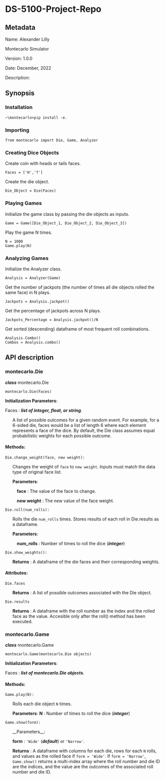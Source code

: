 # DS-5100-Project-Repo
## Metadata
Name: Alexander Lilly

Montecarlo Simulator

Version: 1.0.0

Date: December, 2022

Description:

## Synopsis

### Installation
    ~\montecarlo>pip install -e.

### Importing
    from montecarlo import Die, Game, Analyzer

### Creating Dice Objects
Create coin with heads or tails faces.
    
    Faces = ['H','T']

Create the die object.
    
    Die_Object = Die(Faces)

### Playing Games
Initialize the game class by passing the die objects as inputs. 

    Game = Game([Die_Object_1, Die_Object_2, Die_Object_3])

Play the game N times. 
    
    N = 1000
    Game.play(N)

### Analyzing Games
Initialize the Analyzer class. 

    Analysis = Analyzer(Game)

Get the number of jackpots (the number of times all die objects rolled the same face) in N plays.
    
    Jackpots = Analysis.jackpot()

Get the percentage of jackpots across N plays.

    Jackpots_Percentage = Analysis.jackpot()/N

Get sorted (descending) dataframe of most frequent roll combinations.
    
    Analysis.Combo()
    Combos = Analysis.combo()
    
## API description
### montecarlo.Die
***class*** montecarlo.Die

    montecarlo.Die(Faces)

__Initialization Parameters__:

Faces : ***list of integer, float, or string***.

<ul>A list of possible outcomes for a given random event. For example, for a 6-sided die, faces would be a list of length 6 where each element represents a face of the dice. By default, the Die class assumes equal probabilistic weights for each possible outcome.</ul>

#### Methods: 

    Die.change_weight(face, new weight): 
<ul>

Changes the weight of `face` to `new weight`. Inputs must match the data type of original face list. 

__Parameters__: 

&ensp;&ensp;**face** : The value of the face to change.

&ensp;&ensp;**new weight** : The new value of the face weight. </ul>
    
    Die.roll(num_rolls):

<ul>

Rolls the die `num_rolls` times. Stores results of each roll in Die.results as a dataframe. 

__Parameters__: 

&ensp;&ensp;**num_rolls** : Number of times to roll the dice (***integer***)</ul>

    Die.show_weights(): 

<ul>

__Returns__ : A dataframe of the die faces and their corresponding weights. </ul>

#### Attributes:

    Die.faces 
<ul>

__Returns__ : A list of possible outcomes associated with the Die object. </ul>
    
    Die.results
<ul>

__Returns__ : A dataframe with the roll number as the index and the rolled face as the value. Accesible only after the roll() method has been executed.</ul>

### montecarlo.Game
***class*** montecarlo.Game

    montecarlo.Game(montecarlo.Die objects)

__Initialization Parameters__:

Faces : ***list of montecarlo.Die objects***.

#### Methods: 

    Game.play(N): 

<ul>

Rolls each die object `N` times.

__Parameters__:
**N** : Number of times to roll the dice (***integer***)</ul>

    Game.show(form): 
<ul>  
__Parameters__:

**form** : `'Wide'` (***default***) or `'Narrow'`. 

__Returns__ : A dataframe with columns for each die, rows for each `N` rolls, and values as the rolled face if `form = 'Wide'`. If `form = 'Narrow'`, `Game.show()` returns a multi-index array where the roll number and die ID are the indices, and the value are the outcomes of the associated roll number and die ID. </ul>
